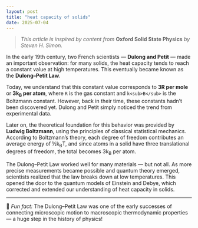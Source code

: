 ```yaml
---
layout: post
title: "heat capacity of solids"
date: 2025-07-04
---
```


> *This article is inspired by content from* **Oxford Solid State Physics** *by Steven H. Simon.*

In the early 19th century, two French scientists — **Dulong and Petit** — made an important observation: for many solids, the heat capacity tends to reach a constant value at high temperatures. This eventually became known as the **Dulong–Petit Law**.

Today, we understand that this constant value corresponds to **3R per mole** or **3k<sub>B</sub> per atom**, where `R` is the gas constant and `k<sub>B</sub>` is the Boltzmann constant. However, back in their time, these constants hadn’t been discovered yet. Dulong and Petit simply noticed the trend from experimental data.

Later on, the theoretical foundation for this behavior was provided by **Ludwig Boltzmann**, using the principles of classical statistical mechanics. According to Boltzmann’s theory, each degree of freedom contributes an average energy of ½k<sub>B</sub>T, and since atoms in a solid have three translational degrees of freedom, the total becomes 3k<sub>B</sub> per atom.

The Dulong–Petit Law worked well for many materials — but not all. As more precise measurements became possible and quantum theory emerged, scientists realized that the law breaks down at low temperatures. This opened the door to the quantum models of Einstein and Debye, which corrected and extended our understanding of heat capacity in solids.

---

🧠 *Fun fact:* The Dulong–Petit Law was one of the early successes of connecting microscopic motion to macroscopic thermodynamic properties — a huge step in the history of physics!
